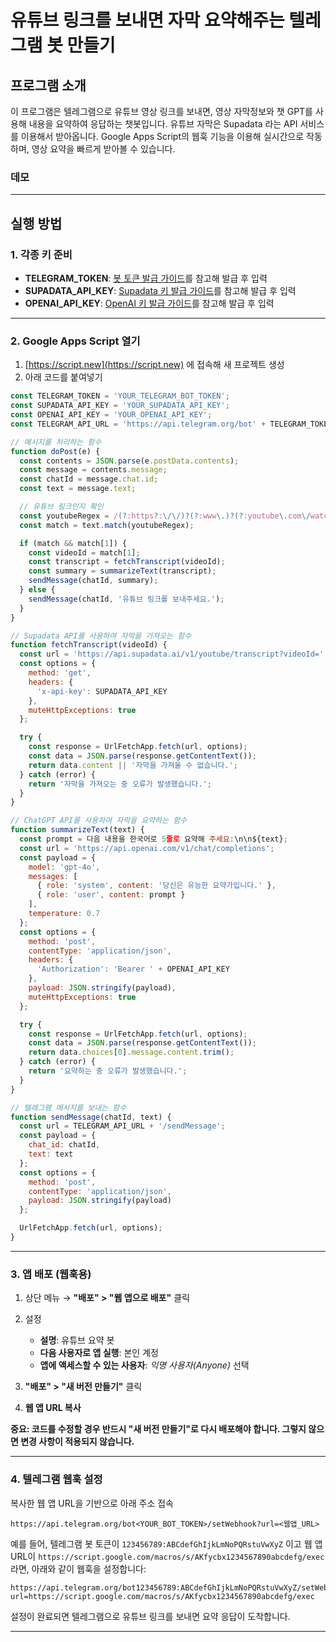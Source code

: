 # 유튜브 링크를 보내면 자막 요약해주는 텔레그램 봇 만들기

## 프로그램 소개

이 프로그램은 텔레그램으로 유튜브 영상 링크를 보내면, 영상 자막정보와 챗 GPT를 사용해 내용을 요약하여 응답하는 챗봇입니다.
유튜브 자막은 Supadata 라는 API 서비스를 이용해서 받아옵니다.
Google Apps Script의 웹훅 기능을 이용해 실시간으로 작동하며, 영상 요약을 빠르게 받아볼 수 있습니다.

### 데모

---

## 실행 방법

### 1. 각종 키 준비

* **TELEGRAM\_TOKEN**: [봇 토큰 발급 가이드](https://github.com/dabidstudio/dabidstudio_guides/blob/main/get_telegram_token.md)를 참고해 발급 후 입력
* **SUPADATA\_API\_KEY**: [Supadata 키 발급 가이드](https://github.com/dabidstudio/dabidstudio_guides/blob/main/get_supadata_apikey.md)를 참고해 발급 후 입력
* **OPENAI\_API\_KEY**: [OpenAI 키 발급 가이드](https://github.com/dabidstudio/dabidstudio_guides/blob/main/get-openai-api-key.md)를 참고해 발급 후 입력

---

### 2. Google Apps Script 열기

1. [https://script.new](https://script.new) 에 접속해 새 프로젝트 생성
2. 아래 코드를 붙여넣기

```javascript
const TELEGRAM_TOKEN = 'YOUR_TELEGRAM_BOT_TOKEN';
const SUPADATA_API_KEY = 'YOUR_SUPADATA_API_KEY';
const OPENAI_API_KEY = 'YOUR_OPENAI_API_KEY';
const TELEGRAM_API_URL = 'https://api.telegram.org/bot' + TELEGRAM_TOKEN;

// 메시지를 처리하는 함수
function doPost(e) {
  const contents = JSON.parse(e.postData.contents);
  const message = contents.message;
  const chatId = message.chat.id;
  const text = message.text;

  // 유튜브 링크인지 확인
  const youtubeRegex = /(?:https?:\/\/)?(?:www\.)?(?:youtube\.com\/watch\?v=|youtu\.be\/)([\w\-]{11})/;
  const match = text.match(youtubeRegex);

  if (match && match[1]) {
    const videoId = match[1];
    const transcript = fetchTranscript(videoId);
    const summary = summarizeText(transcript);
    sendMessage(chatId, summary);
  } else {
    sendMessage(chatId, '유튜브 링크를 보내주세요.');
  }
}

// Supadata API를 사용하여 자막을 가져오는 함수
function fetchTranscript(videoId) {
  const url = 'https://api.supadata.ai/v1/youtube/transcript?videoId=' + videoId + '&text=true';
  const options = {
    method: 'get',
    headers: {
      'x-api-key': SUPADATA_API_KEY
    },
    muteHttpExceptions: true
  };

  try {
    const response = UrlFetchApp.fetch(url, options);
    const data = JSON.parse(response.getContentText());
    return data.content || '자막을 가져올 수 없습니다.';
  } catch (error) {
    return '자막을 가져오는 중 오류가 발생했습니다.';
  }
}

// ChatGPT API를 사용하여 자막을 요약하는 함수
function summarizeText(text) {
  const prompt = 다음 내용을 한국어로 5줄로 요약해 주세요:\n\n${text};
  const url = 'https://api.openai.com/v1/chat/completions';
  const payload = {
    model: 'gpt-4o',
    messages: [
      { role: 'system', content: '당신은 유능한 요약가입니다.' },
      { role: 'user', content: prompt }
    ],
    temperature: 0.7
  };
  const options = {
    method: 'post',
    contentType: 'application/json',
    headers: {
      'Authorization': 'Bearer ' + OPENAI_API_KEY
    },
    payload: JSON.stringify(payload),
    muteHttpExceptions: true
  };

  try {
    const response = UrlFetchApp.fetch(url, options);
    const data = JSON.parse(response.getContentText());
    return data.choices[0].message.content.trim();
  } catch (error) {
    return '요약하는 중 오류가 발생했습니다.';
  }
}

// 텔레그램 메시지를 보내는 함수
function sendMessage(chatId, text) {
  const url = TELEGRAM_API_URL + '/sendMessage';
  const payload = {
    chat_id: chatId,
    text: text
  };
  const options = {
    method: 'post',
    contentType: 'application/json',
    payload: JSON.stringify(payload)
  };

  UrlFetchApp.fetch(url, options);
}
```

---

### 3. 앱 배포 (웹훅용)

1. 상단 메뉴 → **"배포" > "웹 앱으로 배포"** 클릭
2. 설정

   * **설명**: 유튜브 요약 봇
   * **다음 사용자로 앱 실행**: 본인 계정
   * **앱에 액세스할 수 있는 사용자**: *익명 사용자(Anyone)* 선택
3. **"배포" > "새 버전 만들기"** 클릭
4. **웹 앱 URL 복사**

**중요: 코드를 수정할 경우 반드시 "새 버전 만들기"로 다시 배포해야 합니다. 그렇지 않으면 변경 사항이 적용되지 않습니다.**

---

### 4. 텔레그램 웹훅 설정

복사한 웹 앱 URL을 기반으로 아래 주소 접속

```
https://api.telegram.org/bot<YOUR_BOT_TOKEN>/setWebhook?url=<웹앱_URL>
```
예를 들어, 텔레그램 봇 토큰이 `123456789:ABCdefGhIjkLmNoPQRstuVwXyZ` 이고
웹 앱 URL이 `https://script.google.com/macros/s/AKfycbx1234567890abcdefg/exec` 라면,
아래와 같이 웹훅을 설정합니다:

```
https://api.telegram.org/bot123456789:ABCdefGhIjkLmNoPQRstuVwXyZ/setWebhook?url=https://script.google.com/macros/s/AKfycbx1234567890abcdefg/exec
```

설정이 완료되면 텔레그램으로 유튜브 링크를 보내면 요약 응답이 도착합니다.

---


